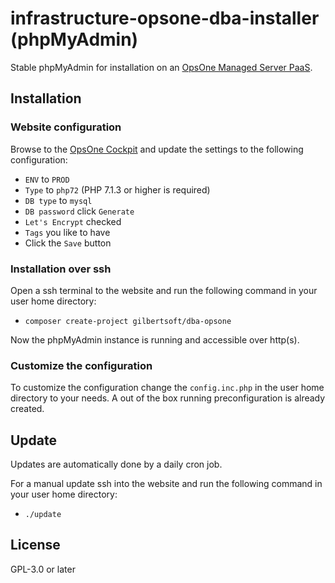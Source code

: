 # infrastructure-opsone-dba-installer (phpMyAdmin)

Stable phpMyAdmin for installation on an [OpsOne Managed Server PaaS](https://opsone.ch/hosting/managed-server).

## Installation

### Website configuration

Browse to the [OpsOne Cockpit](https://cockpit.opsone.ch) and update the
settings to the following configuration:

* `ENV` to `PROD`
* `Type` to `php72` (PHP 7.1.3 or higher is required)
* `DB type` to `mysql`
* `DB password` click `Generate`
* `Let's Encrypt` checked
* `Tags` you like to have
* Click the `Save` button

### Installation over ssh

Open a ssh terminal to the website and run the following command in your user
home directory:

* `composer create-project gilbertsoft/dba-opsone`

Now the phpMyAdmin instance is running and accessible over http(s).

### Customize the configuration

To customize the configuration change the `config.inc.php` in the user home
directory to your needs. A out of the box running preconfiguration is already
created.

## Update

Updates are automatically done by a daily cron job.

For a manual update ssh into the website and run the following command in your
user home directory:

* `./update`

## License

GPL-3.0 or later
